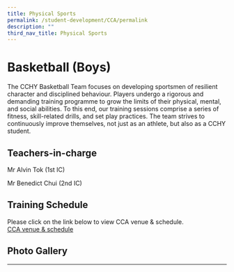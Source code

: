 ```yaml
---
title: Physical Sports
permalink: /student-development/CCA/permalink
description: ""
third_nav_title: Physical Sports
---
```



Basketball (Boys)
=================

The CCHY Basketball Team focuses on developing sportsmen of resilient character and disciplined behaviour. Players undergo a rigorous and demanding training programme to grow the limits of their physical, mental, and social abilities. To this end, our training sessions comprise a series of fitness, skill-related drills, and set play practices. The team strives to continuously improve themselves, not just as an athlete, but also as a CCHY student.

Teachers-in-charge
------------------

Mr Alvin Tok (1st IC)

Mr Benedict Chui (2nd IC)

Training Schedule
-----------------

Please click on the link below to view CCA venue & schedule.   
[CCA venue & schedule](https://chungchenghighyishun.moe.edu.sg/useful-links/parents/cca-venue-n-schedule)  

Photo Gallery
-------------


---------------------------------------------------------------------------------------------------------------------